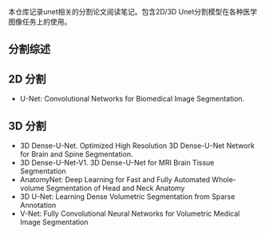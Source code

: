 本仓库记录unet相关的分割论文阅读笔记。包含2D/3D Unet分割模型在各种医学图像任务上的使用。  
## 分割综述

## 2D 分割
* U-Net: Convolutional Networks for Biomedical Image Segmentation.
## 3D 分割   
* 3D Dense-U-Net. Optimized High Resolution 3D Dense-U-Net Network for Brain and Spine Segmentation.   
* 3D Dense-U-Net-V1. 3D Dense-U-Net for MRI Brain Tissue Segmentation
* AnatomyNet: Deep Learning for Fast and Fully Automated Whole-volume Segmentation of Head and Neck Anatomy
* 3D U-Net: Learning Dense Volumetric Segmentation from Sparse Annotation 
* V-Net: Fully Convolutional Neural Networks for Volumetric Medical Image Segmentation 
